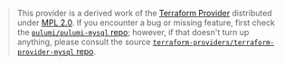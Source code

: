 > This provider is a derived work of the [Terraform Provider](https://github.com/terraform-providers/terraform-provider-mysql)
> distributed under [MPL 2.0](https://www.mozilla.org/en-US/MPL/2.0/). If you encounter a bug or missing feature,
> first check the [`pulumi/pulumi-mysql` repo](https://github.com/pulumi/pulumi-mysql/issues); however, if that doesn't turn up anything,
> please consult the source [`terraform-providers/terraform-provider-mysql` repo](https://github.com/terraform-providers/terraform-provider-mysql/issues).